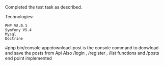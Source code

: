 Completed the test task as described.

Technologies: 

    PHP V8.0.1
    Symfony V5.4
    Mysql
    Doctrine

#php bin/console app:download-post    is the console command to donwload and save the posts from Api
Also /login  , /register ,  /list  functions and /posts end point implemented

